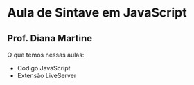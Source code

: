 # Aula de Sintave em JavaScript
## Prof. Diana Martine

O que temos nessas aulas:
- Código JavaScript
- Extensão LiveServer

